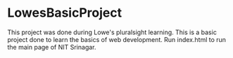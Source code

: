 # LowesBasicProject
This project was done during Lowe's pluralsight learning. This is a basic project done to learn the basics of web development. 
Run index.html to run the main page of NIT Srinagar.
